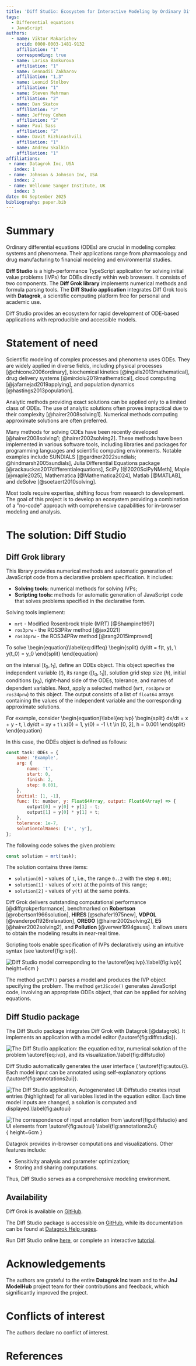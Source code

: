 ```yaml
---
title: 'Diff Studio: Ecosystem for Interactive Modeling by Ordinary Differential Equations'
tags:
  - Differential equations
  - JavaScript
authors:
  - name: Viktor Makarichev   
    orcid: 0000-0003-1481-9132
    affiliation: "1" 
    corresponding: true 
  - name: Larisa Bankurova
    affiliation: "1"
  - name: Gennadii Zakharov
    affiliation: "1,3"
  - name: Leonid Stolbov
    affiliation: "1"
  - name: Steven Mehrman
    affiliation: "2"
  - name: Dan Skatov
    affiliation: "2"
  - name: Jeffrey Cohen
    affiliation: "2"
  - name: Paul Sass
    affiliation: "2"
  - name: Davit Rizhinashvili 
    affiliation: "1"
  - name: Andrew Skalkin
    affiliation: "1"
affiliations:
 - name: Datagrok Inc, USA
   index: 1
 - name: Johnson & Johnson Inc, USA
   index: 2
 - name: Wellcome Sanger Institute, UK
   index: 3
date: 04 September 2025
bibliography: paper.bib
---
```


# Summary

Ordinary differential equations (ODEs) are crucial in modeling complex systems and phenomena. Their applications range from pharmacology and drug manufacturing 
to financial modeling and environmental studies.

**Diff Studio** is a high-performance TypeScript application for solving initial value problems (IVPs) for ODEs directly within web browsers. It consists of two components. The **Diff Grok library** implements numerical methods and formula parsing tools. The **Diff Studio application** integrates Diff Grok tools with **Datagrok**, a scientific computing platform free for personal and academic use.

Diff Studio provides an ecosystem for rapid development of ODE-based applications with reproducible and accessible models.


# Statement of need

Scientific modeling of complex processes and phenomena uses ODEs. They are widely applied in diverse fields, including physical processes [@chicone2006ordinary], 
biochemical kinetics [@ingalls2013mathematical], drug delivery systems [@mircioiu2019mathematical], cloud computing [@jafarnejad2019applying], and population dynamics [@hastings2013population].

Analytic methods providing exact solutions can be applied only to a limited class of ODEs. 
The use of analytic solutions often proves impractical due to their complexity [@hairer2008solving1]. Numerical methods computing approximate solutions are often preferred.

Many methods for solving ODEs have been recently developed 
[@hairer2008solving1; @hairer2002solving2]. 
These methods have been implemented in various software tools, 
including libraries and packages for programming languages and
scientific computing environments. 
Notable examples include 
SUNDIALS [@gardner2022sundials; @hindmarsh2005sundials], 
Julia Differential Equations package [@rackauckas2017differentialequations], 
SciPy [@2020SciPyNMeth], 
Maple [@maple2025], 
Mathematica [@Mathematica2024],
Matlab [@MATLAB], 
and deSolve [@soetaert2010solving].

Most tools require expertise, shifting focus from research to development. 
The goal of this project is to develop an ecosystem providing a combination of a "no-code" approach with comprehensive capabilities for in-browser modeling and analysis.

# The solution: Diff Studio

## Diff Grok library

This library provides numerical methods and automatic generation of JavaScript code from a declarative problem specification. It includes:

- **Solving tools:** numerical methods for solving IVPs;
- **Scripting tools:** methods for automatic generation of JavaScript
  code that solves problems specified in the declarative form.

Solving tools implement:

- `mrt` - Modified Rosenbrock triple (MRT) [@Shampine1997]
- `ros3prw` - the ROS3PRw method [@jax2021]
- `ros34prw` - the ROS34PRw method [@rang2015improved]

To solve
\begin{equation}\label{eq:diffeq}
\begin{split}
dy/dt = f(t, y), \\
y(t_0) = y_0
\end{split}
\end{equation}

on the interval $[t_0, t_1]$, 
define an ODEs object. 
This object specifies the independent variable ($t$), 
its range ($[t_0, t_1]$), 
solution grid step size ($h$), 
initial conditions ($y_0$),
right-hand side of the ODEs, 
tolerance, 
and names of dependent variables. 
Next, apply a selected method (`mrt`, `ros3prw` or `ros34prw`) 
to this object. 
The output consists of a list of `float64`
arrays containing the values of the independent variable and the
corresponding approximate solutions.

For example, consider
\begin{equation}\label{eq:ivp}
\begin{split}
dx/dt = x + y - t, \\
dy/dt = xy + t \\
x(0) = 1, y(0) = -1 \\
t \in [0, 2], h = 0.001
\end{split}
\end{equation}

In this case, the ODEs object is defined as follows:

```javascript
const task: ODEs = {
    name: 'Example',
    arg: {
        name: 't',
        start: 0,
        finish: 2,
        step: 0.001,
    },
    initial: [1, -1],
    func: (t: number, y: Float64Array, output: Float64Array) => {
        output[0] = y[0] + y[1] - t;
        output[1] = y[0] * y[1] + t;
    },
    tolerance: 1e-7,
    solutionColNames: ['x', 'y'],
};
```

The following code solves the given problem:
```javascript
const solution = mrt(task);
```

The solution contains three items:

- `solution[0]` - values of `t`, i.e., the range `0..2` with the step `0.001`;
- `solution[1]` - values of `x(t)` at the points of this range;
- `solution[2]` - values of `y(t)` at the same points.

Diff Grok delivers outstanding computational performance [@diffgrokperformance], benchmarked on **Robertson** [@robertson1966solution], **HIRES** [@schafer1975new], **VDPOL** [@vanderpol1926relaxation], **OREGO** [@hairer2002solving2], **E5** [@hairer2002solving2], and **Pollution** [@verwer1994gauss]. It allows users to obtain the modeling results in near-real time.

Scripting tools enable specification of IVPs declaratively using an intuitive syntax (see \autoref{fig:ivp}).

![Diff Studio model corresponding to the \autoref{eq:ivp}.\label{fig:ivp}](./images/DiffStudio_example_IVP.png){ height=6cm }

The method `getIVP()` parses a model and produces the IVP object specifying the problem. The method `getJScode()` generates JavaScript code, involving an appropriate ODEs object, that can be applied for solving equations.

## Diff Studio package

The Diff Studio package integrates Diff Grok with Datagrok [@datagrok]. It implements an application with a model editor (\autoref{fig:diffstudio}).

![The Diff Studio application: 
the equation editor, numerical solution of the problem \autoref{eq:ivp}, 
and its visualization.\label{fig:diffstudio}](./images/diffstudio.png)

Diff Studio automatically generates the user interface ( \autoref{fig:autoui}). Each model input can be annotated using self-explanatory options (\autoref{fig:annotations2ui}).

![The Diff Studio application, Autogenerated UI: Diffstudio
creates input entries (highlighted) for all variables listed in the equation editor.
Each time model inputs are changed, a solution is computed and
displayed.\label{fig:autoui}](./images/diffstudio_autogenerated_ui_highlighted.png)

![The correspondence of input annotation from \autoref{fig:diffstudio} and UI
elements from \autoref{fig:autoui}
\label{fig:annotations2ui}](./images/annotations-to-ui.png){ height=6cm }

Datagrok provides in-browser computations and visualizations. Other features include:

- Sensitivity analysis and parameter optimization;
- Storing and sharing computations.

Thus, Diff Studio serves as a comprehensive modeling environment.

## Availability

Diff Grok is available on [GitHub](https://github.com/datagrok-ai/diff-grok).

The Diff Studio package is accessible on [GitHub](https://github.com/datagrok-ai/public/tree/master/packages/DiffStudio),
while its documentation can be found at [Datagrok Help pages](https://datagrok.ai/help/compute/diff-studio).

Run Diff Studio online [here](https://public.datagrok.ai/apps/DiffStudio), or complete an interactive [tutorial](https://public.datagrok.ai/apps/tutorials/Tutorials/Scientificcomputing/Differentialequations).

# Acknowledgements 

The authors are grateful to the entire **Datagrok Inc** team and to the **JnJ ModelHub** project team for their contributions and feedback, which significantly improved the project.

# Conflicts of interest

The authors declare no conflict of interest.

# References
